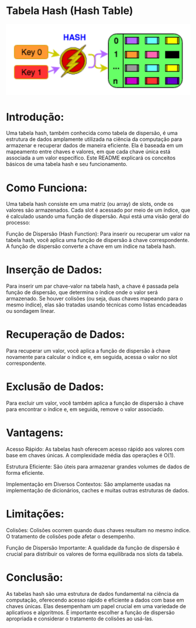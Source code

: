 # Tabela Hash (Hash Table)

![](https://raw.githubusercontent.com/nsx07/structures/main/TabelaHash.PNG)

# Introdução:

Uma tabela hash, também conhecida como tabela de dispersão, é uma estrutura de dados amplamente utilizada na ciência da computação para armazenar e recuperar dados de maneira eficiente. Ela é baseada em um mapeamento entre chaves e valores, em que cada chave única está associada a um valor específico. Este README explicará os conceitos básicos de uma tabela hash e seu funcionamento.

# Como Funciona:

Uma tabela hash consiste em uma matriz (ou array) de slots, onde os valores são armazenados. Cada slot é acessado por meio de um índice, que é calculado usando uma função de dispersão. Aqui está uma visão geral do processo:

Função de Dispersão (Hash Function): Para inserir ou recuperar um valor na tabela hash, você aplica uma função de dispersão à chave correspondente. A função de dispersão converte a chave em um índice na tabela hash.

# Inserção de Dados:

Para inserir um par chave-valor na tabela hash, a chave é passada pela função de dispersão, que determina o índice onde o valor será armazenado. Se houver colisões (ou seja, duas chaves mapeando para o mesmo índice), elas são tratadas usando técnicas como listas encadeadas ou sondagem linear.

# Recuperação de Dados:

Para recuperar um valor, você aplica a função de dispersão à chave novamente para calcular o índice e, em seguida, acessa o valor no slot correspondente.

# Exclusão de Dados: 

Para excluir um valor, você também aplica a função de dispersão à chave para encontrar o índice e, em seguida, remove o valor associado.

# Vantagens:

Acesso Rápido: As tabelas hash oferecem acesso rápido aos valores com base em chaves únicas. A complexidade média das operações é O(1).

Estrutura Eficiente: São úteis para armazenar grandes volumes de dados de forma eficiente.

Implementação em Diversos Contextos: São amplamente usadas na implementação de dicionários, caches e muitas outras estruturas de dados.

# Limitações:

Colisões: Colisões ocorrem quando duas chaves resultam no mesmo índice. O tratamento de colisões pode afetar o desempenho.

Função de Dispersão Importante: A qualidade da função de dispersão é crucial para distribuir os valores de forma equilibrada nos slots da tabela.

# Conclusão:

As tabelas hash são uma estrutura de dados fundamental na ciência da computação, oferecendo acesso rápido e eficiente a dados com base em chaves únicas. Elas desempenham um papel crucial em uma variedade de aplicativos e algoritmos. É importante escolher a função de dispersão apropriada e considerar o tratamento de colisões ao usá-las.
